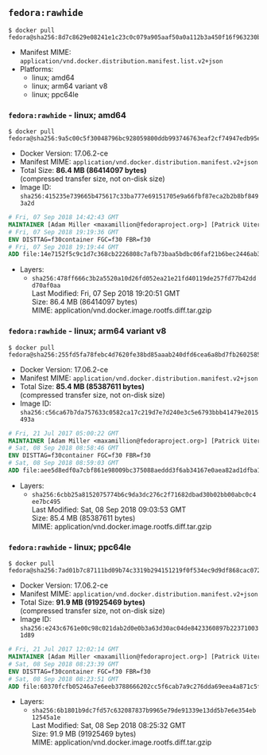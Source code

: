 ## `fedora:rawhide`

```console
$ docker pull fedora@sha256:8d7c8629e08241e1c23c0c079a905aaf50a0a112b3a450f16f963230b6ec2bad
```

-	Manifest MIME: `application/vnd.docker.distribution.manifest.list.v2+json`
-	Platforms:
	-	linux; amd64
	-	linux; arm64 variant v8
	-	linux; ppc64le

### `fedora:rawhide` - linux; amd64

```console
$ docker pull fedora@sha256:9a5c00c5f30048796bc928059800ddb993746763eaf2cf74947edb95e1651ae5
```

-	Docker Version: 17.06.2-ce
-	Manifest MIME: `application/vnd.docker.distribution.manifest.v2+json`
-	Total Size: **86.4 MB (86414097 bytes)**  
	(compressed transfer size, not on-disk size)
-	Image ID: `sha256:415235e739665b475617c33ba777e69151705e9a66fbf87eca2b2b8bf8493a2d`

```dockerfile
# Fri, 07 Sep 2018 14:42:43 GMT
MAINTAINER [Adam Miller <maxamillion@fedoraproject.org>] [Patrick Uiterwijk <patrick@puiterwijk.org>]
# Fri, 07 Sep 2018 19:19:36 GMT
ENV DISTTAG=f30container FGC=f30 FBR=f30
# Fri, 07 Sep 2018 19:19:44 GMT
ADD file:14e7152f5c9c1d7c368cb2226808c7afb73baa5bdbc06faf21b6bec2446ab314 in / 
```

-	Layers:
	-	`sha256:478ff666c3b2a5520a10d26fd052ea21e21fd40119de257fd77b42ddd70af0aa`  
		Last Modified: Fri, 07 Sep 2018 19:20:51 GMT  
		Size: 86.4 MB (86414097 bytes)  
		MIME: application/vnd.docker.image.rootfs.diff.tar.gzip

### `fedora:rawhide` - linux; arm64 variant v8

```console
$ docker pull fedora@sha256:255fd5fa78febc4d7620fe38bd85aaab240dfd6cea6a8bd7fb2602585246d066
```

-	Docker Version: 17.06.2-ce
-	Manifest MIME: `application/vnd.docker.distribution.manifest.v2+json`
-	Total Size: **85.4 MB (85387611 bytes)**  
	(compressed transfer size, not on-disk size)
-	Image ID: `sha256:c56ca67b7da757633c0582ca17c219d7e7d240e3c5e6793bbb41479e2015493a`

```dockerfile
# Fri, 21 Jul 2017 05:00:22 GMT
MAINTAINER [Adam Miller <maxamillion@fedoraproject.org>] [Patrick Uiterwijk <patrick@puiterwijk.org>]
# Sat, 08 Sep 2018 08:58:46 GMT
ENV DISTTAG=f30container FGC=f30 FBR=f30
# Sat, 08 Sep 2018 08:59:03 GMT
ADD file:aee5d8edf0a7cbf861e98009bc375088aeddd3f6ab34167e0aea82ad1dfba113 in / 
```

-	Layers:
	-	`sha256:6cbb25a8152075774b6c9da3dc276c2f71682dbad30b02bb00abc0c4ee7bc495`  
		Last Modified: Sat, 08 Sep 2018 09:03:53 GMT  
		Size: 85.4 MB (85387611 bytes)  
		MIME: application/vnd.docker.image.rootfs.diff.tar.gzip

### `fedora:rawhide` - linux; ppc64le

```console
$ docker pull fedora@sha256:7ad01b7c87111bd09b74c3319b294151219f0f534ec9d9df868cac07261b5177
```

-	Docker Version: 17.06.2-ce
-	Manifest MIME: `application/vnd.docker.distribution.manifest.v2+json`
-	Total Size: **91.9 MB (91925469 bytes)**  
	(compressed transfer size, not on-disk size)
-	Image ID: `sha256:e243c6761e00c98c021dab2d0e0b3a63d30ac04de8423360897b223710031d89`

```dockerfile
# Fri, 21 Jul 2017 12:02:14 GMT
MAINTAINER [Adam Miller <maxamillion@fedoraproject.org>] [Patrick Uiterwijk <patrick@puiterwijk.org>]
# Sat, 08 Sep 2018 08:23:39 GMT
ENV DISTTAG=f30container FGC=f30 FBR=f30
# Sat, 08 Sep 2018 08:23:51 GMT
ADD file:60370fcfb05246a7e6eeb3788666202cc5f6cab7a9c276dda69eea4a871c5fbc in / 
```

-	Layers:
	-	`sha256:6b1801b9dc7fd57c632087837b9965e79de91339e13dd5b7e6e354eb12545a1e`  
		Last Modified: Sat, 08 Sep 2018 08:25:32 GMT  
		Size: 91.9 MB (91925469 bytes)  
		MIME: application/vnd.docker.image.rootfs.diff.tar.gzip
